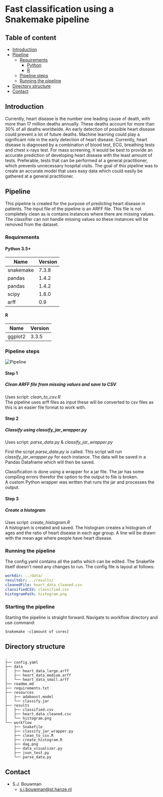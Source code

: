 # Fast classification using a Snakemake pipeline

## Table of content
- [Introduction](#Introduction)
- [Pipeline](#Pipeline)
    * [Requirements](#Requirements)
      * [Python](#Python-3.5+)
      * [R](#R)
    * [Pipeline steps](#Pipeline-steps)
    * [Running the pipeline](#Running-the-pipeline)
- [Directory structure](#Directory-structure)
- [Contact](#contact)

## Introduction
Currently, heart disease is the number one leading cause of death, with more than 17 million 
deaths annually. These deaths account for more than 30% of all deaths worldwide. 
An early detection of possible heart disease could prevent a lot of future deaths. 
Machine learning could play a significant role in the early detection of heart disease. 
Currently, heart disease is diagnosed by a combination of blood test, ECG, breathing tests 
and chest x-rays test. For mass screening, it would be best to provide an accurate prediction 
of developing heart disease with the least amount of tests. Preferable, 
tests that can be performed at a general practitioner, which prevents unnecessary hospital visits. 
The goal of this pipeline was to create an accurate model that uses easy data which could 
easily be gathered at a general practitioner.

## Pipeline 
This pipeline is created for the purpose of predicting heart disease in patients.
The input file of the pipeline is an ARFF file. This file is not completely clean as is contains 
instances where there are missing values. The classifier can not handle missing values so these 
instances will be removed from the dataset.

### Requirements
#### Python 3.5+
| Name      | Version |
|-----------|---------|
| snakemake | 7.3.8   |
| pandas    | 1.4.2   |
| pandas    | 1.4.2   |
| scipy     | 1.8.0   |
| arff      | 0.9     |
  
#### R
| Name    | Version |
|---------|---------|
| ggplot2 | 3.3.5   |


### Pipeline steps

![Pipeline](https://github.com/devalk96/T11_Dataprocessing_Eindopdracht/blob/master/workflow/dag.png)

#### Step 1
##### Clean *ARFF* file from missing values and save to *CSV*
Uses script: *clean_to_csv.R*  
The pipeline uses arff files as input these will be converted to csv files as 
this is an easier file format to work with.  


#### Step 2
##### Classify using *classify_jar_wrapper.py*
Uses script: *parse_data.py* & *classify_jar_wrapper.py*  

First the script *parse_data.py* is called. This script will run *classify_jar_wrapper.py* 
for each instance. The data will be saved in a Pandas Dataframe which will then be saved.

Classification is done using a wrapper for a jar file. 
The jar has some compiling errors therefor the option to the output to file is broken.  
A custom Python wrapper was written that runs the jar and processes the output.

#### Step 3
##### Create a histogram
Uses script: *create_histogram.R*  
A histogram is created and saved. The histogram creates a histogram of ages and the ratio of 
heart disease in each age group. A line will be drawn with the mean age where people have heart disease.

### Running the pipeline
The config.yaml contains all the paths which can be edited. The Snakefile itself 
doesn't need any changes to run. The config file is layout at follows: 

````yaml
workdir: ../data/ 
resultdir: ../results/
cleanedFile: heart_data_cleaned.csv
classifiedCSV: classified.csv
histogramPath: histogram.png
````

### Starting the pipeline
Starting the pipeline is straight forward.
Navigate to workflow directory and use command: 
```commandline
Snakemake -c[amount of cores]
```

## Directory structure
````text
.
├── config.yaml
├── data
│   ├── heart_data_large.arff
│   ├── heart_data_medium.arff
│   └── heart_data_small.arff
├── readme.md
├── requirements.txt
├── resources
│   ├── adaboost.model
│   └── classify.jar
├── results
│   ├── classified.csv
│   ├── heart_data_cleaned.csv
│   └── histogram.png
└── workflow
    ├── Snakefile
    ├── classify_jar_wrapper.py
    ├── clean_to_csv.R
    ├── create_histogram.R
    ├── dag.png
    ├── data_visualizer.py
    ├── json_test.py
    └── parse_data.py
````

## Contact
* S.J. Bouwman
  * s.j.bouwman@st.hanze.nl
